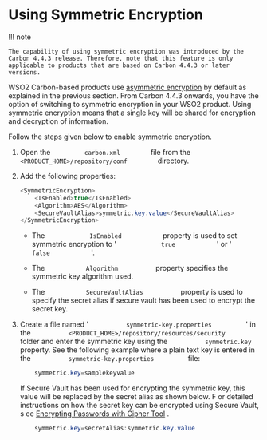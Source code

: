 # Using Symmetric Encryption

!!! note
    
    The capability of using symmetric encryption was introduced by the
    Carbon 4.4.3 release. Therefore, note that this feature is only
    applicable to products that are based on Carbon 4.4.3 or later versions.
    

WSO2 Carbon-based products use [asymmetric
encryption](../../administer/using-asymmetric-encryption) by default as explained in
the previous section. From Carbon 4.4.3 onwards, you have the option of
switching to symmetric encryption in your WSO2 product. Using symmetric
encryption means that a single key will be shared for encryption and
decryption of information.

Follow the steps given below to enable symmetric encryption.

1.  Open the `          carbon.xml         ` file from the
    `          <PRODUCT_HOME>/repository/conf         ` directory.
2.  Add the following properties:

    ``` java
    <SymmetricEncryption>
        <IsEnabled>true</IsEnabled>
        <Algorithm>AES</Algorithm>
        <SecureVaultAlias>symmetric.key.value</SecureVaultAlias>
    </SymmetricEncryption>
    ```

    -   The `             IsEnabled            ` property is used to set
        symmetric encryption to ' `             true            ` ' or '
        `             false            ` '.

    -   The `            Algorithm           ` property specifies the
        symmetric key algorithm used.
    -   The `            SecureVaultAlias           ` property is used
        to specify the secret alias if secure vault has been used to
        encrypt the secret key.

3.  Create a file named '
    `           symmetric-key.properties          ` ' in the
    `           <PRODUCT_HOME>/repository/resources/security          `
    folder and enter the symmetric key using the
    `           symmetric.key          ` property. See the following
    example where a plain text key is entered in the
    `           symmetric-key.properties          ` file:

    ``` java
        symmetric.key=samplekeyvalue
    ```

    If Secure Vault has been used for encrypting the symmetric key, this
    value will be replaced by the secret alias as shown below. F or
    detailed instructions on how the secret key can be encrypted using
    Secure Vault, s ee [Encrypting Passwords with Cipher
    Tool](https://docs.wso2.com/display/Carbon443/Encrypting+Passwords+with+Cipher+Tool)
    .

    ``` java
        symmetric.key=secretAlias:symmetric.key.value
    ```
